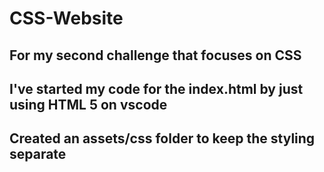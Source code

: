 # CSS-Website
## For my second challenge that focuses on CSS
## I've started my code for the index.html by just using HTML 5 on vscode
## Created an assets/css folder to keep the styling separate
